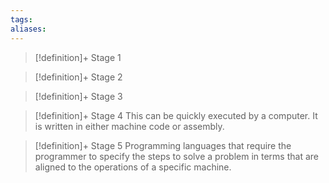 ```yaml
---
tags:
aliases:
---
```


> [!definition]+ Stage 1
>

> [!definition]+ Stage 2
>

> [!definition]+ Stage 3
>

> [!definition]+ Stage 4
> This can be quickly executed by a computer. It is written in either machine code or assembly.

> [!definition]+ Stage 5
> Programming languages that require the programmer to specify the steps to solve a problem in terms that are aligned to the operations of a specific machine.



